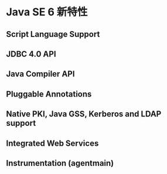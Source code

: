 # Java SE 6 新特性



## Script Language Support



## JDBC 4.0 API



## Java Compiler API



## Pluggable Annotations



## Native PKI, Java GSS, Kerberos and LDAP support



## Integrated Web Services



## Instrumentation (agentmain)



